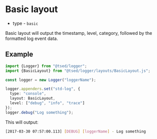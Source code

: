 # Basic layout

- type - `basic`

Basic layout will output the timestamp, level, category, followed by the formatted log event data.

## Example

```typescript
import {Logger} from "@tsed/logger";
import {BasicLayout} from "@tsed/logger/layouts/BasicLayout.js";

const logger = new Logger("loggerName");

logger.appenders.set("std-log", {
  type: "console",
  layout: BasicLayout,
  level: ["debug", "info", "trace"]
});
logger.debug("Log something");
```

This will output:

```bash
[2017-03-30 07:57:00.113] [DEBUG] [loggerName] - Log something
```
